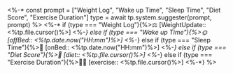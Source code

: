 <%-* const prompt = ["Weight Log", "Wake up Time", "Sleep Time", "Diet Score", "Exercise Duration"]
type = await tp.system.suggester(prompt, prompt) %>
<%-* if (type === "Weight Log"){%>⚖ [WeightUpdate:: <%tp.file.cursor()%>]
<%-*} else if (type === "Wake up Time"){%>🌞 [offBed:: <%tp.date.now("HH:mm")%>]
<%-*} else if (type === "Sleep Time"){%>🌙 [onBed:: <%tp.date.now("HH:mm")%>]
<%-*} else if (type === "Diet Score"){%>🍗 [diet:: <%tp.file.cursor()%>]
<%-*} else if (type === "Exercise Duration"){%>🏋️‍♂️ [exercise:: <%tp.file.cursor()%>]
<%-*} %>
